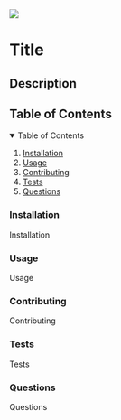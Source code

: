 <!-- link for licenses -->
<img src='https://img.shields.io/badge/License-MIT-yellow.svg'>

<h1> Title </h1>
<h2> Description </h2>
<h2> Table of Contents </h2>
<details open='open'>
<summary>Table of Contents</summary>
<ol>
<li><a href='#installation'>Installation</a></li>
<li><a href='#usage'>Usage</a></li>
<li><a href='#contributing'>Contributing</a></li>
<li><a href='#testing'>Tests</a></li>
<li><a href='#questions'>Questions</a></li>
</details>

<h3 id='installation'>Installation</h3>
<p>Installation</p>

<h3 id='usage'>Usage</h3>
<p>Usage</p>

<h3 id='contributing'>Contributing</h3>
<p>Contributing</p>

<h3 id='testing'>Tests</h3>
<p>Tests</p>

<h3 id='questions'>Questions</h3>
<p>Questions</p>